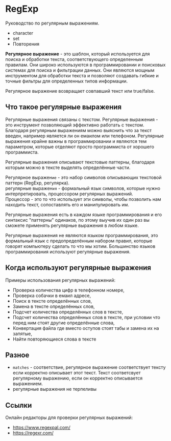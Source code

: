 # RegExp
Руководство по регулярным выражениям.

- character
- set
- Повторения

**Регулярное выражение** - это шаблон, который используется для поиска и обработки текста, соответствующего определенным правилам. Они широко используются в программировании и поисковых системах для поиска и фильтрации данных. Они являются мощным инструментом для обработки текста и позволяют создавать гибкие и точные фильтры для определенных типов информации.

Регулярное выражение возвращает совпавший текст или true/false.

## Что такое регулярные выражения
Регулярные выражения связаны с текстом. Регулярные выражения - это инструмент позволяющий эффективно работать с текстом. Благодаря регулярным выражениям можно выяснить что за текст введен, например является ли он емаилом или телефоном. Регулярные выражения крайне важны в программировании и являются тем параметром, которые отделяют просто программиста от хорошего программиста.

Регулярные выражения описывают текстовые паттерны, благодаря которым можно в тексте выделять определённые части.

Регулярное выражен`ие` - это набор символов описывающих текстовой паттерн (RegExp, регулярка).  
регулярные выражен`ия` - формальный язык символов, которые нужно интерпретировать, процессором регулярных выражений.  
Процессор - это то что использует эти символы, чтобы позволить нам находить текст, сопоставлять его и манипулировать им.

Регулярные выражения есть в каждом языке программирования и его синтаксис "паттерны" одинаков, по этому выучив их один раз вы сможете применять регулярные выражения в любом языке.

Регулярные выражения не являются языком программирования, это формальный язык с предопределённым набором правил, которые говорят компьютеру сделать то что мы хотим. Большинство языков программирования используют регулярные выражения.

## Когда используют регулярные выражения
Примеры использования регулярных выражений:
- Проверка количества цифр в телефонном номере,
- Проверка собачки в емаил адресе,
- Поиск в тексте определённых слов,
- Замена в тексте определённых слов,
- Подсчет количества определённых слов в тексте,
- Подсчет количества определённых слов в тексте, при условии что перед ним стоят другие определённые слова,
- Конвертация файла где вместо оступов стоят табы и замена их на запятые,
- Найти повторяющиеся слова в тексте

## Разное
- `matches` - соответствие, регулярное выражение соответствует тексту если корректно описывает этот текст. Текст соответсвует регулярному выражению, если он корректно описывается выражением.
- регулярные выражения не терпеливы

## Ссылки
Онлайн редакторы для проверки регулярных выражений:
- https://www.regexpal.com/
- https://regexr.com/
